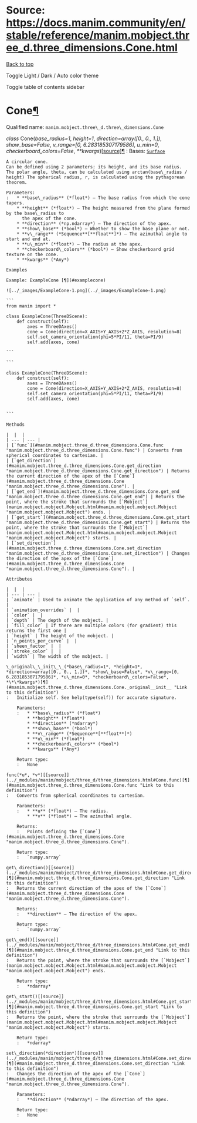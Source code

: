 # Source: https://docs.manim.community/en/stable/reference/manim.mobject.three_d.three_dimensions.Cone.html

[Back to top](#)

Toggle Light / Dark / Auto color theme

Toggle table of contents sidebar

Cone[¶](#cone "Link to this heading")
=====================================

Qualified name: `manim.mobject.three\_d.three\_dimensions.Cone`

*class* Cone(*base\_radius=1*, *height=1*, *direction=array([0., 0., 1.])*, *show\_base=False*, *v\_range=[0, 6.283185307179586]*, *u\_min=0*, *checkerboard\_colors=False*, *\*\*kwargs*)[[source]](../_modules/manim/mobject/three_d/three_dimensions.html#Cone)[¶](#manim.mobject.three_d.three_dimensions.Cone "Link to this definition")
:   Bases: [`Surface`](manim.mobject.three_d.three_dimensions.Surface.html#manim.mobject.three_d.three_dimensions.Surface "manim.mobject.three_d.three_dimensions.Surface")

    A circular cone.
    Can be defined using 2 parameters: its height, and its base radius.
    The polar angle, theta, can be calculated using arctan(base\_radius /
    height) The spherical radius, r, is calculated using the pythagorean
    theorem.

    Parameters:
    :   * **base\_radius** (*float*) – The base radius from which the cone tapers.
        * **height** (*float*) – The height measured from the plane formed by the base\_radius to
          the apex of the cone.
        * **direction** (*np.ndarray*) – The direction of the apex.
        * **show\_base** (*bool*) – Whether to show the base plane or not.
        * **v\_range** (*Sequence**[**float**]*) – The azimuthal angle to start and end at.
        * **u\_min** (*float*) – The radius at the apex.
        * **checkerboard\_colors** (*bool*) – Show checkerboard grid texture on the cone.
        * **kwargs** (*Any*)

    Examples

    Example: ExampleCone [¶](#examplecone)

    ![../_images/ExampleCone-1.png](../_images/ExampleCone-1.png)

    ```
    from manim import *

    class ExampleCone(ThreeDScene):
        def construct(self):
            axes = ThreeDAxes()
            cone = Cone(direction=X_AXIS+Y_AXIS+2*Z_AXIS, resolution=8)
            self.set_camera_orientation(phi=5*PI/11, theta=PI/9)
            self.add(axes, cone)

    ```

    ```

    class ExampleCone(ThreeDScene):
        def construct(self):
            axes = ThreeDAxes()
            cone = Cone(direction=X_AXIS+Y_AXIS+2*Z_AXIS, resolution=8)
            self.set_camera_orientation(phi=5*PI/11, theta=PI/9)
            self.add(axes, cone)


    ```

    Methods

    |  |  |
    | --- | --- |
    | [`func`](#manim.mobject.three_d.three_dimensions.Cone.func "manim.mobject.three_d.three_dimensions.Cone.func") | Converts from spherical coordinates to cartesian. |
    | [`get_direction`](#manim.mobject.three_d.three_dimensions.Cone.get_direction "manim.mobject.three_d.three_dimensions.Cone.get_direction") | Returns the current direction of the apex of the [`Cone`](#manim.mobject.three_d.three_dimensions.Cone "manim.mobject.three_d.three_dimensions.Cone"). |
    | [`get_end`](#manim.mobject.three_d.three_dimensions.Cone.get_end "manim.mobject.three_d.three_dimensions.Cone.get_end") | Returns the point, where the stroke that surrounds the [`Mobject`](manim.mobject.mobject.Mobject.html#manim.mobject.mobject.Mobject "manim.mobject.mobject.Mobject") ends. |
    | [`get_start`](#manim.mobject.three_d.three_dimensions.Cone.get_start "manim.mobject.three_d.three_dimensions.Cone.get_start") | Returns the point, where the stroke that surrounds the [`Mobject`](manim.mobject.mobject.Mobject.html#manim.mobject.mobject.Mobject "manim.mobject.mobject.Mobject") starts. |
    | [`set_direction`](#manim.mobject.three_d.three_dimensions.Cone.set_direction "manim.mobject.three_d.three_dimensions.Cone.set_direction") | Changes the direction of the apex of the [`Cone`](#manim.mobject.three_d.three_dimensions.Cone "manim.mobject.three_d.three_dimensions.Cone"). |

    Attributes

    |  |  |
    | --- | --- |
    | `animate` | Used to animate the application of any method of `self`. |
    | `animation_overrides` |  |
    | `color` |  |
    | `depth` | The depth of the mobject. |
    | `fill_color` | If there are multiple colors (for gradient) this returns the first one |
    | `height` | The height of the mobject. |
    | `n_points_per_curve` |  |
    | `sheen_factor` |  |
    | `stroke_color` |  |
    | `width` | The width of the mobject. |

    \_original\_\_init\_\_(*base\_radius=1*, *height=1*, *direction=array([0., 0., 1.])*, *show\_base=False*, *v\_range=[0, 6.283185307179586]*, *u\_min=0*, *checkerboard\_colors=False*, *\*\*kwargs*)[¶](#manim.mobject.three_d.three_dimensions.Cone._original__init__ "Link to this definition")
    :   Initialize self. See help(type(self)) for accurate signature.

        Parameters:
        :   * **base\_radius** (*float*)
            * **height** (*float*)
            * **direction** (*ndarray*)
            * **show\_base** (*bool*)
            * **v\_range** (*Sequence**[**float**]*)
            * **u\_min** (*float*)
            * **checkerboard\_colors** (*bool*)
            * **kwargs** (*Any*)

        Return type:
        :   None

    func(*u*, *v*)[[source]](../_modules/manim/mobject/three_d/three_dimensions.html#Cone.func)[¶](#manim.mobject.three_d.three_dimensions.Cone.func "Link to this definition")
    :   Converts from spherical coordinates to cartesian.

        Parameters:
        :   * **u** (*float*) – The radius.
            * **v** (*float*) – The azimuthal angle.

        Returns:
        :   Points defining the [`Cone`](#manim.mobject.three_d.three_dimensions.Cone "manim.mobject.three_d.three_dimensions.Cone").

        Return type:
        :   `numpy.array`

    get\_direction()[[source]](../_modules/manim/mobject/three_d/three_dimensions.html#Cone.get_direction)[¶](#manim.mobject.three_d.three_dimensions.Cone.get_direction "Link to this definition")
    :   Returns the current direction of the apex of the [`Cone`](#manim.mobject.three_d.three_dimensions.Cone "manim.mobject.three_d.three_dimensions.Cone").

        Returns:
        :   **direction** – The direction of the apex.

        Return type:
        :   `numpy.array`

    get\_end()[[source]](../_modules/manim/mobject/three_d/three_dimensions.html#Cone.get_end)[¶](#manim.mobject.three_d.three_dimensions.Cone.get_end "Link to this definition")
    :   Returns the point, where the stroke that surrounds the [`Mobject`](manim.mobject.mobject.Mobject.html#manim.mobject.mobject.Mobject "manim.mobject.mobject.Mobject") ends.

        Return type:
        :   *ndarray*

    get\_start()[[source]](../_modules/manim/mobject/three_d/three_dimensions.html#Cone.get_start)[¶](#manim.mobject.three_d.three_dimensions.Cone.get_start "Link to this definition")
    :   Returns the point, where the stroke that surrounds the [`Mobject`](manim.mobject.mobject.Mobject.html#manim.mobject.mobject.Mobject "manim.mobject.mobject.Mobject") starts.

        Return type:
        :   *ndarray*

    set\_direction(*direction*)[[source]](../_modules/manim/mobject/three_d/three_dimensions.html#Cone.set_direction)[¶](#manim.mobject.three_d.three_dimensions.Cone.set_direction "Link to this definition")
    :   Changes the direction of the apex of the [`Cone`](#manim.mobject.three_d.three_dimensions.Cone "manim.mobject.three_d.three_dimensions.Cone").

        Parameters:
        :   **direction** (*ndarray*) – The direction of the apex.

        Return type:
        :   None